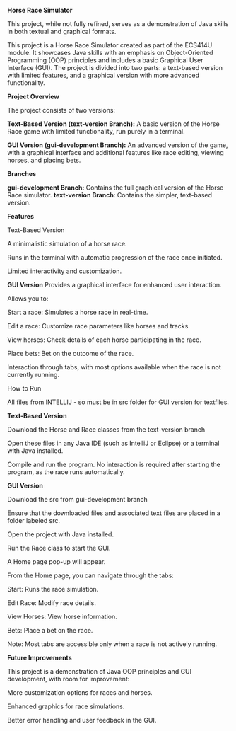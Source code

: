 **Horse Race Simulator**

This project, while not fully refined, serves as a demonstration of Java skills in both textual and graphical formats.

This project is a Horse Race Simulator created as part of the ECS414U module. It showcases Java skills with an emphasis on Object-Oriented Programming (OOP) principles and includes a basic Graphical User Interface (GUI). The project is divided into two parts: a text-based version with limited features, and a graphical version with more advanced functionality.


**Project Overview**

The project consists of two versions:

**Text-Based Version (text-version Branch):** A basic version of the Horse Race game with limited functionality, run purely in a terminal.

**GUI Version (gui-development Branch):** An advanced version of the game, with a graphical interface and additional features like race editing, viewing horses, and placing bets.


**Branches**

**gui-development Branch:** Contains the full graphical version of the Horse Race simulator.
**text-version Branch**: Contains the simpler, text-based version.


**Features**

Text-Based Version

A minimalistic simulation of a horse race.

Runs in the terminal with automatic progression of the race once initiated.

Limited interactivity and customization.


**GUI Version**
Provides a graphical interface for enhanced user interaction.

Allows you to:

Start a race: Simulates a horse race in real-time.

Edit a race: Customize race parameters like horses and tracks.

View horses: Check details of each horse participating in the race.

Place bets: Bet on the outcome of the race.

Interaction through tabs, with most options available when the race is not currently running.



How to Run

All files from INTELLIJ - so must be in src folder for GUI version for textfiles.


**Text-Based Version**

Download the Horse and Race classes from the text-version branch

Open these files in any Java IDE (such as IntelliJ or Eclipse) or a terminal with Java installed.

Compile and run the program. No interaction is required after starting the program, as the race runs automatically.


**GUI Version**

Download the src from gui-development branch

Ensure that the downloaded files and associated text files are placed in a folder labeled src.

Open the project with Java installed.

Run the Race class to start the GUI.

A Home page pop-up will appear.

From the Home page, you can navigate through the tabs:

Start: Runs the race simulation.

Edit Race: Modify race details.

View Horses: View horse information.

Bets: Place a bet on the race.

Note: Most tabs are accessible only when a race is not actively running.



**Future Improvements**

This project is a demonstration of Java OOP principles and GUI development, with room for improvement:

More customization options for races and horses.

Enhanced graphics for race simulations.

Better error handling and user feedback in the GUI.
